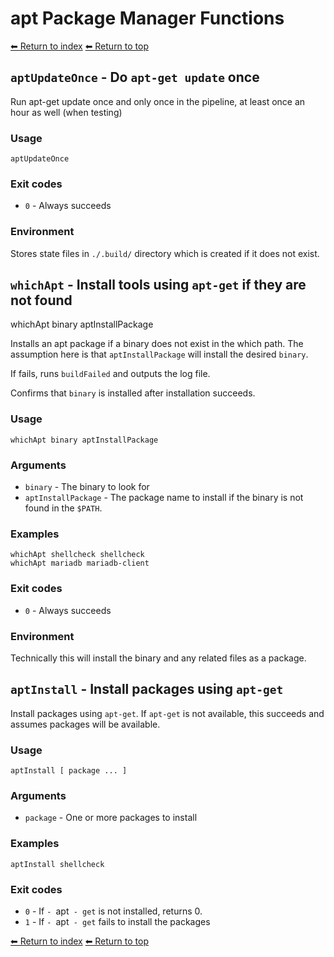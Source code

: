 # apt Package Manager Functions

[⬅ Return to index](index.md)
[⬅ Return to top](../index.md)


## `aptUpdateOnce` - Do `apt-get update` once

Run apt-get update once and only once in the pipeline, at least
once an hour as well (when testing)

### Usage

    aptUpdateOnce

### Exit codes

- `0` - Always succeeds

### Environment

Stores state files in `./.build/` directory which is created if it does not exist.

## `whichApt` - Install tools using `apt-get` if they are not found

whichApt binary aptInstallPackage

Installs an apt package if a binary does not exist in the which path.
The assumption here is that `aptInstallPackage` will install the desired `binary`.

If fails, runs `buildFailed` and outputs the log file.

Confirms that `binary` is installed after installation succeeds.

### Usage

    whichApt binary aptInstallPackage

### Arguments

- `binary` - The binary to look for
- `aptInstallPackage` - The package name to install if the binary is not found in the `$PATH`.

### Examples

    whichApt shellcheck shellcheck
    whichApt mariadb mariadb-client

### Exit codes

- `0` - Always succeeds

### Environment

Technically this will install the binary and any related files as a package.

## `aptInstall` - Install packages using `apt-get`

Install packages using `apt-get`. If `apt-get` is not available, this succeeds
and assumes packages will be available.

### Usage

    aptInstall [ package ... ]

### Arguments

- `package` - One or more packages to install

### Examples

    aptInstall shellcheck

### Exit codes

- `0` - If `- `apt` - get` is not installed, returns 0.
- `1` - If `- `apt` - get` fails to install the packages

[⬅ Return to index](index.md)
[⬅ Return to top](../index.md)
